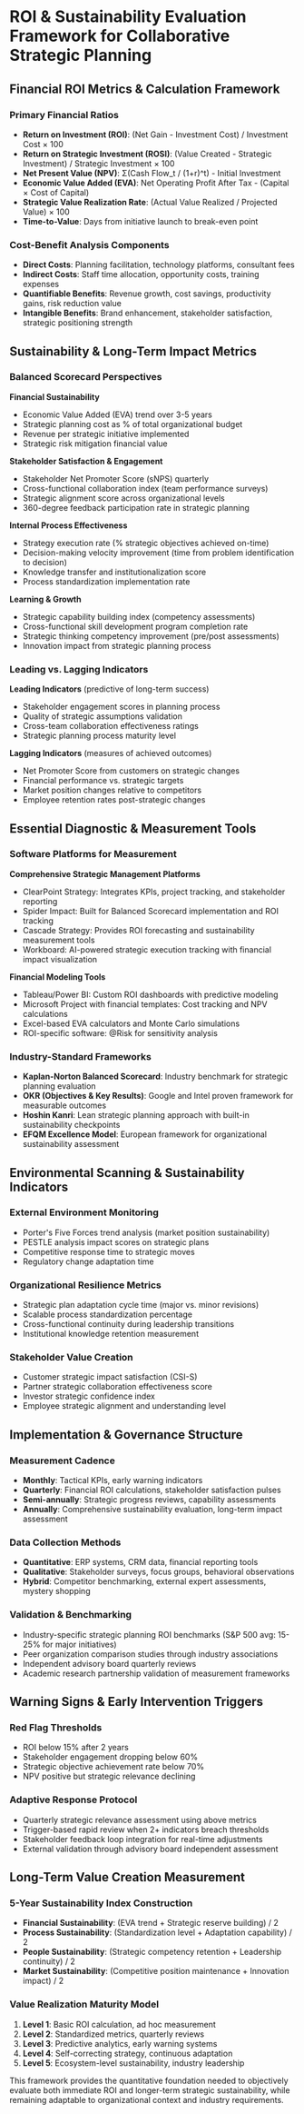 # ROI & Sustainability Evaluation Framework for Collaborative Strategic Planning

## Financial ROI Metrics & Calculation Framework

### Primary Financial Ratios
- **Return on Investment (ROI)**: (Net Gain - Investment Cost) / Investment Cost × 100
- **Return on Strategic Investment (ROSI)**: (Value Created - Strategic Investment) / Strategic Investment × 100
- **Net Present Value (NPV)**: Σ(Cash Flow_t / (1+r)^t) - Initial Investment
- **Economic Value Added (EVA)**: Net Operating Profit After Tax - (Capital × Cost of Capital)
- **Strategic Value Realization Rate**: (Actual Value Realized / Projected Value) × 100
- **Time-to-Value**: Days from initiative launch to break-even point

### Cost-Benefit Analysis Components
- **Direct Costs**: Planning facilitation, technology platforms, consultant fees
- **Indirect Costs**: Staff time allocation, opportunity costs, training expenses
- **Quantifiable Benefits**: Revenue growth, cost savings, productivity gains, risk reduction value
- **Intangible Benefits**: Brand enhancement, stakeholder satisfaction, strategic positioning strength

## Sustainability & Long-Term Impact Metrics

### Balanced Scorecard Perspectives
**Financial Sustainability**
- Economic Value Added (EVA) trend over 3-5 years
- Strategic planning cost as % of total organizational budget
- Revenue per strategic initiative implemented
- Strategic risk mitigation financial value

**Stakeholder Satisfaction & Engagement**
- Stakeholder Net Promoter Score (sNPS) quarterly
- Cross-functional collaboration index (team performance surveys)
- Strategic alignment score across organizational levels
- 360-degree feedback participation rate in strategic planning

**Internal Process Effectiveness**
- Strategy execution rate (% strategic objectives achieved on-time)
- Decision-making velocity improvement (time from problem identification to decision)
- Knowledge transfer and institutionalization score
- Process standardization implementation rate

**Learning & Growth**
- Strategic capability building index (competency assessments)
- Cross-functional skill development program completion rate
- Strategic thinking competency improvement (pre/post assessments)
- Innovation impact from strategic planning process

### Leading vs. Lagging Indicators
**Leading Indicators** (predictive of long-term success)
- Stakeholder engagement scores in planning process
- Quality of strategic assumptions validation
- Cross-team collaboration effectiveness ratings
- Strategic planning process maturity level

**Lagging Indicators** (measures of achieved outcomes)
- Net Promoter Score from customers on strategic changes
- Financial performance vs. strategic targets
- Market position changes relative to competitors
- Employee retention rates post-strategic changes

## Essential Diagnostic & Measurement Tools

### Software Platforms for Measurement
**Comprehensive Strategic Management Platforms**
- ClearPoint Strategy: Integrates KPIs, project tracking, and stakeholder reporting
- Spider Impact: Built for Balanced Scorecard implementation and ROI tracking
- Cascade Strategy: Provides ROI forecasting and sustainability measurement tools
- Workboard: AI-powered strategic execution tracking with financial impact visualization

**Financial Modeling Tools**
- Tableau/Power BI: Custom ROI dashboards with predictive modeling
- Microsoft Project with financial templates: Cost tracking and NPV calculations
- Excel-based EVA calculators and Monte Carlo simulations
- ROI-specific software: @Risk for sensitivity analysis

### Industry-Standard Frameworks
- **Kaplan-Norton Balanced Scorecard**: Industry benchmark for strategic planning evaluation
- **OKR (Objectives & Key Results)**: Google and Intel proven framework for measurable outcomes
- **Hoshin Kanri**: Lean strategic planning approach with built-in sustainability checkpoints
- **EFQM Excellence Model**: European framework for organizational sustainability assessment

## Environmental Scanning & Sustainability Indicators

### External Environment Monitoring
- Porter's Five Forces trend analysis (market position sustainability)
- PESTLE analysis impact scores on strategic plans
- Competitive response time to strategic moves
- Regulatory change adaptation time

### Organizational Resilience Metrics
- Strategic plan adaptation cycle time (major vs. minor revisions)
- Scalable process standardization percentage
- Cross-functional continuity during leadership transitions
- Institutional knowledge retention measurement

### Stakeholder Value Creation
- Customer strategic impact satisfaction (CSI-S)
- Partner strategic collaboration effectiveness score
- Investor strategic confidence index
- Employee strategic alignment and understanding level

## Implementation & Governance Structure

### Measurement Cadence
- **Monthly**: Tactical KPIs, early warning indicators
- **Quarterly**: Financial ROI calculations, stakeholder satisfaction pulses
- **Semi-annually**: Strategic progress reviews, capability assessments
- **Annually**: Comprehensive sustainability evaluation, long-term impact assessment

### Data Collection Methods
- **Quantitative**: ERP systems, CRM data, financial reporting tools
- **Qualitative**: Stakeholder surveys, focus groups, behavioral observations
- **Hybrid**: Competitor benchmarking, external expert assessments, mystery shopping

### Validation & Benchmarking
- Industry-specific strategic planning ROI benchmarks (S&P 500 avg: 15-25% for major initiatives)
- Peer organization comparison studies through industry associations
- Independent advisory board quarterly reviews
- Academic research partnership validation of measurement frameworks

## Warning Signs & Early Intervention Triggers

### Red Flag Thresholds
- ROI below 15% after 2 years
- Stakeholder engagement dropping below 60%
- Strategic objective achievement rate below 70%
- NPV positive but strategic relevance declining

### Adaptive Response Protocol
- Quarterly strategic relevance assessment using above metrics
- Trigger-based rapid review when 2+ indicators breach thresholds
- Stakeholder feedback loop integration for real-time adjustments
- External validation through advisory board independent assessment

## Long-Term Value Creation Measurement

### 5-Year Sustainability Index Construction
- **Financial Sustainability**: (EVA trend + Strategic reserve building) / 2
- **Process Sustainability**: (Standardization level + Adaptation capability) / 2
- **People Sustainability**: (Strategic competency retention + Leadership continuity) / 2
- **Market Sustainability**: (Competitive position maintenance + Innovation impact) / 2

### Value Realization Maturity Model
1. **Level 1**: Basic ROI calculation, ad hoc measurement
2. **Level 2**: Standardized metrics, quarterly reviews
3. **Level 3**: Predictive analytics, early warning systems
4. **Level 4**: Self-correcting strategy, continuous adaptation
5. **Level 5**: Ecosystem-level sustainability, industry leadership

This framework provides the quantitative foundation needed to objectively evaluate both immediate ROI and longer-term strategic sustainability, while remaining adaptable to organizational context and industry requirements.